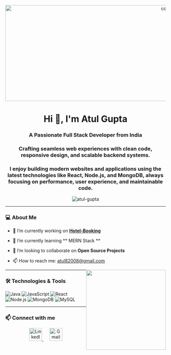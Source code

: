 <p align="center">
  <img src="https://webliquids.com/wp-content/uploads/2025/03/360_F_871603234_fTMmjlUOpt4F9mDudj8wjyzkt0khEtSZ-1.jpg" alt="cover" width="1000" height="300">
</p>

<h1 align="center">Hi 👋, I'm Atul Gupta</h1>
<h3 align="center">A Passionate Full Stack Developer from India</h3>
<h3 align="center">Crafting seamless web experiences with clean code, responsive design, and scalable backend systems.</h3>
<h3 align="center">I enjoy building modern websites and applications using the latest technologies like React, Node.js, and MongoDB, always focusing on performance, user experience, and maintainable code.</h3>

<p align="center">
  <img src="https://komarev.com/ghpvc/?username=atul-gupta&label=Profile%20views&color=0e75b6&style=flat" alt="atul-gupta" />
</p>

---

<p>
  <span style="float: left; width: 65%;">

### 💻 About Me  
- 🔭 I’m currently working on **[Hotel-Booking](https://github.com/atul-gupta2002/Hotel-Booking/tree/hotelBooking)**  
- 🌱 I’m currently learning ** MERN Stack **  
- 👯 I’m looking to collaborate on **Open Source Projects**  
- 📫 How to reach me: atul82008@gmail.com  

  </span>

  <span style="float: right;">
    <img src="https://user-images.githubusercontent.com/74038190/235224431-e8c8c12e-6826-47f1-89fb-2ddad83b3abf.gif" width="250">
  </span>
</p>

---

### 🛠️ Technologies & Tools
![Java](https://img.shields.io/badge/-Java-05122A?style=flat&logo=java)
![JavaScript](https://img.shields.io/badge/-JavaScript-05122A?style=flat&logo=javascript)
![React](https://img.shields.io/badge/-React-05122A?style=flat&logo=react)
![Node.js](https://img.shields.io/badge/-Node.js-05122A?style=flat&logo=node.js)
![MongoDB](https://img.shields.io/badge/-MongoDB-05122A?style=flat&logo=mongodb)
![MySQL](https://img.shields.io/badge/-MySQL-05122A?style=flat&logo=mysql)

---

### 📫 Connect with me

<p align="center">
  <a href="https://www.linkedin.com/in/atul-gupta-815b8a249" target="_blank">
    <img src="https://skillicons.dev/icons?i=linkedin" alt="LinkedIn" width="40" />
  </a>
  &nbsp;&nbsp;&nbsp;&nbsp;
  <a href="mailto:atul82008@gmail.com" target="_blank">
    <img src="https://skillicons.dev/icons?i=gmail" alt="Gmail" width="40" />
  </a>
</p>



